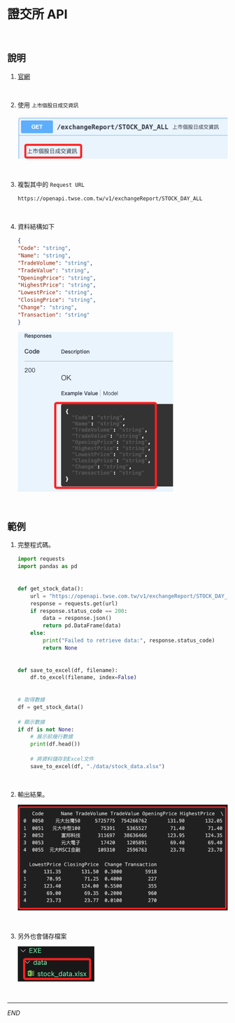 # 證交所 API

<br>

## 說明

1. [官網](https://openapi.twse.com.tw/)

<br>

2. 使用 `上市個股日成交資訊`

    ![](images/img_12.png)

<br>

3. 複製其中的 `Request URL`

    ```bash
    https://openapi.twse.com.tw/v1/exchangeReport/STOCK_DAY_ALL
    ```

<br>

4. 資料結構如下
    ```json
    {
    "Code": "string",
    "Name": "string",
    "TradeVolume": "string",
    "TradeValue": "string",
    "OpeningPrice": "string",
    "HighestPrice": "string",
    "LowestPrice": "string",
    "ClosingPrice": "string",
    "Change": "string",
    "Transaction": "string"
    }
    ```

    ![](images/img_13.png)

<br>

## 範例

1. 完整程式碼。
    ```python
    import requests
    import pandas as pd


    def get_stock_data():
        url = "https://openapi.twse.com.tw/v1/exchangeReport/STOCK_DAY_ALL"
        response = requests.get(url)
        if response.status_code == 200:
            data = response.json()
            return pd.DataFrame(data)
        else:
            print("Failed to retrieve data:", response.status_code)
            return None


    def save_to_excel(df, filename):
        df.to_excel(filename, index=False)


    # 取得數據
    df = get_stock_data()

    # 顯示數據
    if df is not None:
        # 展示前幾行數據
        print(df.head())

        # 將資料儲存到Excel文件
        save_to_excel(df, "./data/stock_data.xlsx")
    ```

<br>

2. 輸出結果。

    ![](images/img_14.png)

<br>

3. 另外也會儲存檔案

    ![](images/img_15.png)

<br>

---

_END_